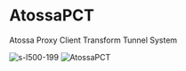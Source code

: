 # AtossaPCT
Atossa Proxy Client Transform Tunnel System

![s-l500-199](https://github.com/user-attachments/assets/648c09b3-beb3-46c2-8007-f58f8613bddc)
![AtossaPCT](https://github.com/user-attachments/assets/0a872470-2ad4-4ad5-b6f5-c51b2e0f3ca3)

